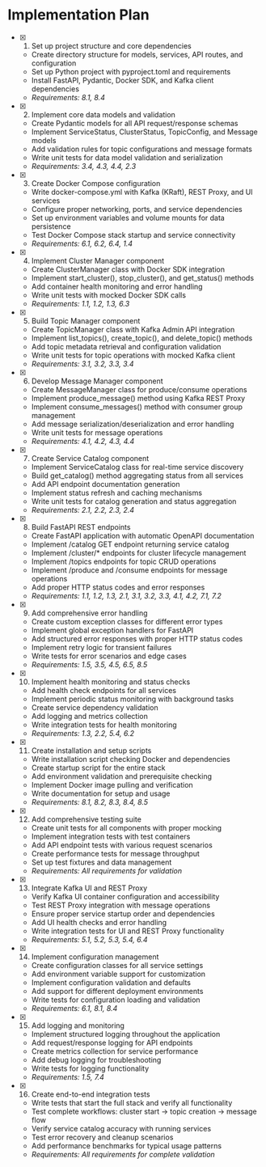 # Implementation Plan

- [x] 1. Set up project structure and core dependencies
  - Create directory structure for models, services, API routes, and configuration
  - Set up Python project with pyproject.toml and requirements
  - Install FastAPI, Pydantic, Docker SDK, and Kafka client dependencies
  - _Requirements: 8.1, 8.4_

- [x] 2. Implement core data models and validation
  - Create Pydantic models for all API request/response schemas
  - Implement ServiceStatus, ClusterStatus, TopicConfig, and Message models
  - Add validation rules for topic configurations and message formats
  - Write unit tests for data model validation and serialization
  - _Requirements: 3.4, 4.3, 4.4, 2.3_

- [x] 3. Create Docker Compose configuration
  - Write docker-compose.yml with Kafka (KRaft), REST Proxy, and UI services
  - Configure proper networking, ports, and service dependencies
  - Set up environment variables and volume mounts for data persistence
  - Test Docker Compose stack startup and service connectivity
  - _Requirements: 6.1, 6.2, 6.4, 1.4_

- [x] 4. Implement Cluster Manager component
  - Create ClusterManager class with Docker SDK integration
  - Implement start_cluster(), stop_cluster(), and get_status() methods
  - Add container health monitoring and error handling
  - Write unit tests with mocked Docker SDK calls
  - _Requirements: 1.1, 1.2, 1.3, 6.3_

- [x] 5. Build Topic Manager component
  - Create TopicManager class with Kafka Admin API integration
  - Implement list_topics(), create_topic(), and delete_topic() methods
  - Add topic metadata retrieval and configuration validation
  - Write unit tests for topic operations with mocked Kafka client
  - _Requirements: 3.1, 3.2, 3.3, 3.4_

- [x] 6. Develop Message Manager component
  - Create MessageManager class for produce/consume operations
  - Implement produce_message() method using Kafka REST Proxy
  - Implement consume_messages() method with consumer group management
  - Add message serialization/deserialization and error handling
  - Write unit tests for message operations
  - _Requirements: 4.1, 4.2, 4.3, 4.4_

- [x] 7. Create Service Catalog component
  - Implement ServiceCatalog class for real-time service discovery
  - Build get_catalog() method aggregating status from all services
  - Add API endpoint documentation generation
  - Implement status refresh and caching mechanisms
  - Write unit tests for catalog generation and status aggregation
  - _Requirements: 2.1, 2.2, 2.3, 2.4_

- [x] 8. Build FastAPI REST endpoints
  - Create FastAPI application with automatic OpenAPI documentation
  - Implement /catalog GET endpoint returning service catalog
  - Implement /cluster/* endpoints for cluster lifecycle management
  - Implement /topics endpoints for topic CRUD operations
  - Implement /produce and /consume endpoints for message operations
  - Add proper HTTP status codes and error responses
  - _Requirements: 1.1, 1.2, 1.3, 2.1, 3.1, 3.2, 3.3, 4.1, 4.2, 7.1, 7.2_

- [x] 9. Add comprehensive error handling
  - Create custom exception classes for different error types
  - Implement global exception handlers for FastAPI
  - Add structured error responses with proper HTTP status codes
  - Implement retry logic for transient failures
  - Write tests for error scenarios and edge cases
  - _Requirements: 1.5, 3.5, 4.5, 6.5, 8.5_

- [x] 10. Implement health monitoring and status checks
  - Add health check endpoints for all services
  - Implement periodic status monitoring with background tasks
  - Create service dependency validation
  - Add logging and metrics collection
  - Write integration tests for health monitoring
  - _Requirements: 1.3, 2.2, 5.4, 6.2_

- [x] 11. Create installation and setup scripts
  - Write installation script checking Docker and dependencies
  - Create startup script for the entire stack
  - Add environment validation and prerequisite checking
  - Implement Docker image pulling and verification
  - Write documentation for setup and usage
  - _Requirements: 8.1, 8.2, 8.3, 8.4, 8.5_

- [x] 12. Add comprehensive testing suite
  - Create unit tests for all components with proper mocking
  - Implement integration tests with test containers
  - Add API endpoint tests with various request scenarios
  - Create performance tests for message throughput
  - Set up test fixtures and data management
  - _Requirements: All requirements for validation_

- [x] 13. Integrate Kafka UI and REST Proxy
  - Verify Kafka UI container configuration and accessibility
  - Test REST Proxy integration with message operations
  - Ensure proper service startup order and dependencies
  - Add UI health checks and error handling
  - Write integration tests for UI and REST Proxy functionality
  - _Requirements: 5.1, 5.2, 5.3, 5.4, 6.4_

- [x] 14. Implement configuration management
  - Create configuration classes for all service settings
  - Add environment variable support for customization
  - Implement configuration validation and defaults
  - Add support for different deployment environments
  - Write tests for configuration loading and validation
  - _Requirements: 6.1, 8.1, 8.4_

- [x] 15. Add logging and monitoring
  - Implement structured logging throughout the application
  - Add request/response logging for API endpoints
  - Create metrics collection for service performance
  - Add debug logging for troubleshooting
  - Write tests for logging functionality
  - _Requirements: 1.5, 7.4_

- [x] 16. Create end-to-end integration tests
  - Write tests that start the full stack and verify all functionality
  - Test complete workflows: cluster start → topic creation → message flow
  - Verify service catalog accuracy with running services
  - Test error recovery and cleanup scenarios
  - Add performance benchmarks for typical usage patterns
  - _Requirements: All requirements for complete validation_